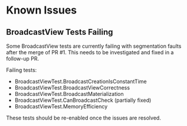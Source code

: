 # Known Issues

## BroadcastView Tests Failing

Some BroadcastView tests are currently failing with segmentation faults after the merge of PR #1.
This needs to be investigated and fixed in a follow-up PR.

Failing tests:
- BroadcastViewTest.BroadcastCreationIsConstantTime
- BroadcastViewTest.BroadcastViewCorrectness
- BroadcastViewTest.BroadcastMaterialization
- BroadcastViewTest.CanBroadcastCheck (partially fixed)
- BroadcastViewTest.MemoryEfficiency

These tests should be re-enabled once the issues are resolved.